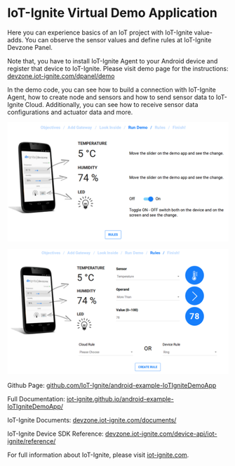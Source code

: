 # IoT-Ignite Virtual Demo Application
Here you can experience basics of an IoT project with IoT-Ignite value-adds. You can observe the sensor values and define rules at IoT-Ignite Devzone Panel.

Note that, you have to install IoT-Ignite Agent to your Android device and register that device to IoT-Ignite. Please visit demo page for the instructions: [devzone.iot-ignite.com/dpanel/demo](https://devzone.iot-ignite.com/dpanel/demo)

In the demo code, you can see how to build a connection with IoT-Ignite Agent, how to create node and sensors and how to send sensor data to IoT-Ignite Cloud. Additionally, you can see how to receive sensor data configurations and actuator data and more.

![IoT Ignite Virtual Demo App](images/iotignite_demo.png)

![IoT Ignite Virtual Demo App Rules](images/iotignite_demo_rule.png)

Github Page: [github.com/IoT-Ignite/android-example-IoTIgniteDemoApp](https://github.com/IoT-Ignite/android-example-IoTIgniteDemoApp)

Full Documentation: [iot-ignite.github.io/android-example-IoTIgniteDemoApp/](https://iot-ignite.github.io/android-example-IoTIgniteDemoApp/)

IoT-Ignite Documents: [devzone.iot-ignite.com/documents/](https://devzone.iot-ignite.com/documents/)

IoT-Ignite Device SDK Reference: [devzone.iot-ignite.com/device-api/iot-ignite/reference/](https://devzone.iot-ignite.com/device-api/iot-ignite/reference/)

For full information about IoT-Ignite, please visit [iot-ignite.com](http://www.iot-ignite.com).
